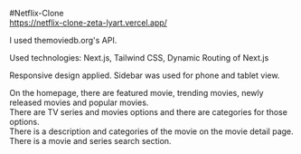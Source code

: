 #Netflix-Clone  
https://netflix-clone-zeta-lyart.vercel.app/  

I used themoviedb.org's API.  

Used technologies: Next.js, Tailwind CSS, Dynamic Routing of Next.js  

Responsive design applied. Sidebar was used for phone and tablet view.  

On the homepage, there are featured movie, trending movies, newly released movies and popular movies.  
There are TV series and movies options and there are categories for those options.  
There is a description and categories of the movie on the movie detail page.  
There is a movie and series search section.
